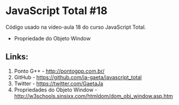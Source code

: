 # JavaScript Total #18

Código usado na vídeo-aula 18 do curso JavaScript Total.

- Propriedade do Objeto Window

## Links:

1. Ponto G++ - http://pontogpp.com.br/
2. GitHub - https://github.com/ja-gaeta/javascript_total
3. Twitter - https://twitter.com/GaetaJa
4. Propriedades do Objeto Window - http://w3schools.sinsixx.com/htmldom/dom_obj_window.asp.htm
